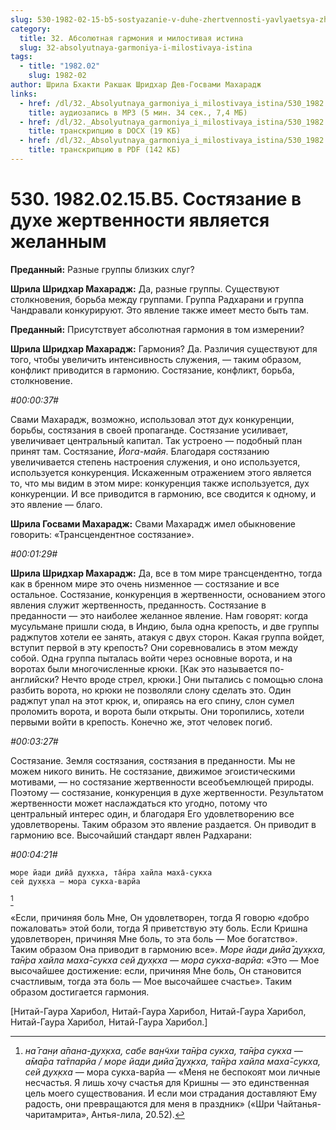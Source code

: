 ```yaml
---
slug: 530-1982-02-15-b5-sostyazanie-v-duhe-zhertvennosti-yavlyaetsya-zhelannym
category:
  title: 32. Абсолютная гармония и милостивая истина
  slug: 32-absolyutnaya-garmoniya-i-milostivaya-istina
tags:
  - title: "1982.02"
    slug: 1982-02
author: Шрила Бхакти Ракшак Шридхар Дев-Госвами Махарадж
links:
  - href: /dl/32._Absolyutnaya_garmoniya_i_milostivaya_istina/530_1982.02.15.B5_SridharMj_Sostjazanie_v_duhe_zhertvennosti_javljaetsja_zhelannym.mp3
    title: аудиозапись в MP3 (5 мин. 34 сек., 7,4 МБ)
  - href: /dl/32._Absolyutnaya_garmoniya_i_milostivaya_istina/530_1982.02.15.B5_SridharMj_Sostjazanie_v_duhe_zhertvennosti_javljaetsja_zhelannym.docx
    title: транскрипцию в DOCX (19 КБ)
  - href: /dl/32._Absolyutnaya_garmoniya_i_milostivaya_istina/530_1982.02.15.B5_SridharMj_Sostjazanie_v_duhe_zhertvennosti_javljaetsja_zhelannym.pdf
    title: транскрипцию в PDF (142 КБ)
---
```


# 530. 1982.02.15.B5. Состязание в духе жертвенности является желанным

**Преданный:** Разные группы близких слуг?

**Шрила Шридхар Махарадж:** Да, разные группы. Существуют столкновения, борьба между группами. Группа Радхарани и группа Чандравали конкурируют. Это явление также имеет место быть там.

**Преданный:** Присутствует абсолютная гармония в том измерении?

**Шрила Шридхар Махарадж:** Гармония? Да. Различия существуют для того, чтобы увеличить интенсивность служения, — таким образом, конфликт приводится в гармонию. Состязание, конфликт, борьба, столкновение.

*#00:00:37#*

Свами Махарадж, возможно, использовал этот дух конкуренции, борьбы, состязания в своей пропаганде. Состязание усиливает, увеличивает центральный капитал. Так устроено — подобный план принят там. Состязание, *Йога-майя*. Благодаря состязанию увеличивается степень настроения служения, и оно используется, используется конкуренция. Искаженным отражением этого является то, что мы видим в этом мире: конкуренция также используется, дух конкуренции. И все приводится в гармонию, все сводится к одному, и это явление — благо.

**Шрила Госвами Махарадж:** Свами Махарадж имел обыкновение говорить: «Трансцендентное состязание».

*#00:01:29#*

**Шрила Шридхар Махарадж:** Да, все в том мире трансцендентно, тогда как в бренном мире это очень низменное — состязание и все остальное. Состязание, конкуренция в жертвенности, основанием этого явления служит жертвенность, преданность. Состязание в преданности — это наиболее желанное явление. Нам говорят: когда мусульмане пришли сюда, в Индию, была одна крепость, и две группы раджпутов хотели ее занять, атакуя с двух сторон. Какая группа войдет, вступит первой в эту крепость? Они соревновались в этом между собой. Одна группа пыталась войти через основные ворота, и на воротах были многочисленные крюки. [Как это называется по-английски? Нечто вроде стрел, крюки.] Они пытались с помощью слона разбить ворота, но крюки не позволяли слону сделать это. Один раджпут упал на этот крюк, и, опираясь на его спину, слон сумел проломить ворота, и ворота были открыты. Они торопились, хотели первыми войти в крепость. Конечно же, этот человек погиб.

*#00:03:27#*

Состязание. Земля состязания, состязания в преданности. Мы не можем никого винить. Не состязание, движимое эгоистическими мотивами, — но состязание жертвенности всеобъемлющей природы. Поэтому — состязание, конкуренция в духе жертвенности. Результатом жертвенности может наслаждаться кто угодно, потому что центральный интерес один, и благодаря Его удовлетворению все удовлетворены. Таким образом это явление раздается. Он приводит в гармонию все. Высочайший стандарт явлен Радхарани:

*#00:04:21#*

    море йади дийа̄ дух̣кха, та̄н́ра хайла маха̄-сукха
    сей дух̣кха — мора сукха-варйа
[^_ftn1]

«Если, причиняя боль Мне, Он удовлетворен, тогда Я говорю «добро пожаловать» этой боли, тогда Я приветствую эту боль. Если Кришна удовлетворен, причиняя Мне боль, то эта боль — Мое богатство». Таким образом Она приводит в гармонию все». *Море йади дийа̄ дух̣кха, та̄н́ра хайла маха̄-сукха сей дух̣кха — мора сукха-варйа*: «Это — Мое высочайшее достижение: если, причиняя Мне боль, Он становится счастливым, тогда эта боль — Мое высочайшее счастье». Таким образом достигается гармония.

[Нитай-Гаура Харибол, Нитай-Гаура Харибол, Нитай-Гаура Харибол, Нитай-Гаура Харибол, Нитай-Гаура Харибол.]



[^_ftn1]: *на̄ ган̣и а̄пана-дух̣кха, сабе ва̣н̃чхи та̄н́ра сукха, та̄н́ра сукха — а̄ма̄ра та̄тпарйа / море йади дийа̄ дух̣кха, та̄н́ра хайла маха̄-сукха, сей дух̣кха* — мора сукха-варйа — «Меня не беспокоят мои личные несчастья. Я лишь хочу счастья для Кришны — это единственная цель моего существования. И если мои страдания доставляют Ему радость, они превращаются для меня в праздник» («Шри Чайтанья-чаритамрита», Антья-лила, 20.52).

